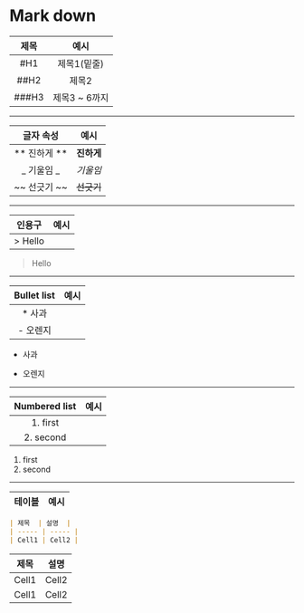 # Mark down

| 제목  |     예시      |
| :---: | :-----------: |
|  #H1  |  제목1(밑줄)  |
| ##H2  |     제목2     |
| ###H3 | 제목3 ~ 6까지 |

---

|  글자 속성   |    예시    |
| :----------: | :--------: |
| ** 진하게 ** | **진하게** |
|  _ 기울임 _  |  _기울임_  |
| ~~ 선긋기 ~~ | ~~선긋기~~ |

---

| 인용구  | 예시 |
| :-----: | :--: |
| > Hello |      |

> Hello

---

| Bullet list | 예시 |
| :---------: | :--: |
|   \* 사과   |      |
|  - 오렌지   |      |

- 사과

* 오렌지

---

| Numbered list | 예시 |
| :-----------: | :--: |
|   1. first    |      |
|   2. second   |      |

1. first
2. second

---

| 테이블 | 예시 |
| :----: | :--: |

```markdown
| 제목  | 설명  |
| ----- | ----- |
| Cell1 | Cell2 |
```

| 제목  | 설명  |
| ----- | ----- |
| Cell1 | Cell2 |
| Cell1 | Cell2 |
